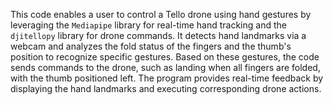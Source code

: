 This code enables a user to control a Tello drone using hand gestures by leveraging the `Mediapipe` library for real-time hand tracking and the `djitellopy` library for drone commands. It detects hand landmarks via a webcam and analyzes the fold status of the fingers and the thumb's position to recognize specific gestures. Based on these gestures, the code sends commands to the drone, such as landing when all fingers are folded, with the thumb positioned left. The program provides real-time feedback by displaying the hand landmarks and executing corresponding drone actions.
